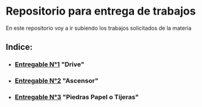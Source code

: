 # Repositorio para entrega de trabajos

En este repositorio voy a ir subiendo los trabajos solicitados de la materia

## Indice:

- ### [Entregable N°1](https://github.com/GonziFlowReloaded/Ingsotguar2/tree/main/8m) "Drive"

- ### [Entregable N°2](https://github.com/GonziFlowReloaded/Ingsotguar2/tree/main/13m) "Ascensor"

- ### [Entregable N°3](https://github.com/GonziFlowReloaded/Ingsotguar2/tree/main/15m) "Piedras Papel o Tijeras"
